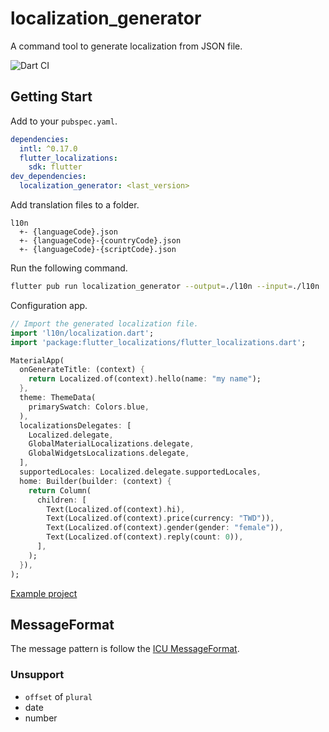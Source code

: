 # localization_generator

A command tool to generate localization from JSON file.

![Dart CI](https://github.com/shana0440/localization_generator/workflows/Dart%20CI/badge.svg?branch=master)

## Getting Start

Add to your `pubspec.yaml`.

```yaml
dependencies:
  intl: ^0.17.0
  flutter_localizations:
    sdk: flutter
dev_dependencies:
  localization_generator: <last_version>
```

Add translation files to a folder.

```
l10n
  +- {languageCode}.json
  +- {languageCode}-{countryCode}.json
  +- {languageCode}-{scriptCode}.json
```

Run the following command.

```bash
flutter pub run localization_generator --output=./l10n --input=./l10n
```

Configuration app.

```dart
// Import the generated localization file.
import 'l10n/localization.dart';
import 'package:flutter_localizations/flutter_localizations.dart';

MaterialApp(
  onGenerateTitle: (context) {
    return Localized.of(context).hello(name: "my name");
  },
  theme: ThemeData(
    primarySwatch: Colors.blue,
  ),
  localizationsDelegates: [
    Localized.delegate,
    GlobalMaterialLocalizations.delegate,
    GlobalWidgetsLocalizations.delegate,
  ],
  supportedLocales: Localized.delegate.supportedLocales,
  home: Builder(builder: (context) {
    return Column(
      children: [
        Text(Localized.of(context).hi),
        Text(Localized.of(context).price(currency: "TWD")),
        Text(Localized.of(context).gender(gender: "female")),
        Text(Localized.of(context).reply(count: 0)),
      ],
    );
  }),
);
```

[Example project](./example)

## MessageFormat

The message pattern is follow the [ICU MessageFormat](https://unicode-org.github.io/icu/userguide/format_parse/messages/).

### Unsupport
- `offset` of `plural`
- date
- number
